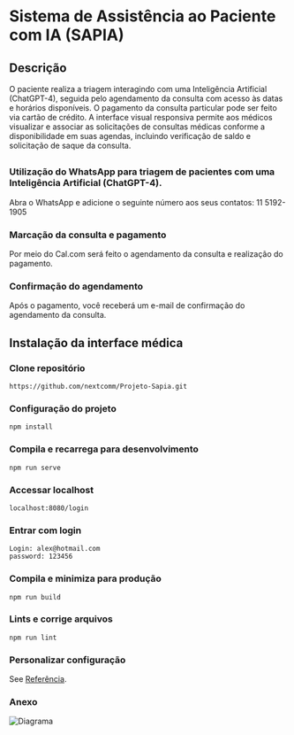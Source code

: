 # Sistema de Assistência ao Paciente com IA (SAPIA)

## Descrição

O paciente realiza a triagem interagindo com uma Inteligência Artificial (ChatGPT-4), seguida pelo agendamento da consulta com acesso às datas e horários disponíveis. O pagamento da consulta particular pode ser feito via cartão de crédito. A interface visual responsiva permite aos médicos visualizar e associar as solicitações de consultas médicas conforme a disponibilidade em suas agendas, incluindo verificação de saldo e solicitação de saque da consulta.

##

### Utilização do WhatsApp para triagem de pacientes com uma Inteligência Artificial (ChatGPT-4).

Abra o WhatsApp e adicione o seguinte número aos seus contatos: 11 5192-1905

### Marcação da consulta e pagamento

Por meio do Cal.com será feito o agendamento da consulta e realização do pagamento.

### Confirmação do agendamento

Após o pagamento, você receberá um e-mail de confirmação do agendamento da consulta.

##

## Instalação da interface médica

### Clone repositório
```
https://github.com/nextcomm/Projeto-Sapia.git
```

### Configuração do projeto
```
npm install
```

### Compila e recarrega para desenvolvimento
```
npm run serve
```
### Accessar localhost
```
localhost:8080/login
```
### Entrar com login
```
Login: alex@hotmail.com
password: 123456
```

### Compila e minimiza para produção
```
npm run build
```

### Lints e corrige arquivos
```
npm run lint
```

### Personalizar configuração
See [Referência](https://cli.vuejs.org/config/).

### Anexo
![Diagrama](https://lh3.googleusercontent.com/pw/AP1GczNThVY_TLInVxuThLkbV10sXNAFyqPZh1tD-nkMdX2wHVSNoH72gWq28dEjdRifZ8mI5x5kHCGgu2VsqkLVLJGwg4AIQv8yusa2Q3IoC6USrvsfIowR97ujlvTXghOQWjWDWlrttqxB0Mfhoex3CJ3a_spF1QZKiwN7hHyVaWe7ibCotklxs8IlhZ1gsjrc9Va0EYN_gL7A62lGmytvKAwVjeMPFnnNB0QxugQkJkoV5FGEqBV5kRq21pcYA4UPnQnd0TzqIjgvpQHHbCrQwWJm3vM6KEStOe86liXv8IZ49nZOId9SjeU8UHbtZxyo2tAflYIine7JL6wYxh6uHuxxOELUs-9SMdSm5EDmgRjpuIroKEt59pnvWt7bwfPHvX8Bdhf1OJGIH1PgvVCOjSXtbGcT7Ud1RMGVhFrFvDPTwPQPPRQa8YpiC4U6NtluJbgGGmalqMdbFmM4I3iNuI_SWHl-D14YWgPjSf6vdifgc_Ewj493rnoIcYptv2xh1xZU76-QpNimjcQRdyTIh1_8zSMc-Pp8lHoidls-n6THvQi9wd_f06l9LNaEJvid2NlN20fttYCb2rUeGbyCQWzyvJvdxYwayzoMsPGrv3Mzx8GcWPjMXbnhFBkh2gDXppRXqBDt2dIe0dcODgtE9cELadFxn6MvJ_0QhnJ78QC_aKkfyU5DRlJ2JExLyiz-wiFFaJvKHXxwmOteDF9rweVKuqUhnxdZLpT0Eq19H3NKIMcxwzlTcdScYaqGBYJkR94w13E33VtPfh_smlbXcRcJOz7oi3W-AmeiF7CnN_g8iW7MvQQy6UI4gf2nb5he9exA1sA9GkNWnmFhDJ_SWgz03ibTtmkhxqYMBnnE7BSOX7IBJuRgYr5WU-Kef3Qay2rEBbZMph08FUjaKxtAyps=w723-h321-s-no-gm?authuser=0)
